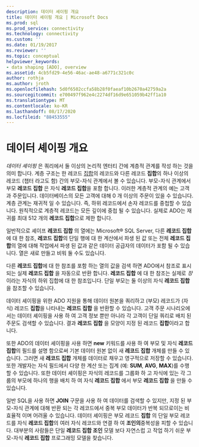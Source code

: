 ```yaml
---
description: 데이터 셰이핑 개요
title: 데이터 셰이핑 개요 | Microsoft Docs
ms.prod: sql
ms.prod_service: connectivity
ms.technology: connectivity
ms.custom: ''
ms.date: 01/19/2017
ms.reviewer: ''
ms.topic: conceptual
helpviewer_keywords:
- data shaping [ADO], overview
ms.assetid: 4cb5fd29-4e56-46ac-ae48-a6771c321c0c
author: rothja
ms.author: jroth
ms.openlocfilehash: 5d0f6502ccfa58b28f0faeaf10b2670a42759a2a
ms.sourcegitcommit: e700497f962e4c2274df16d9e651059b42ff1a10
ms.translationtype: MT
ms.contentlocale: ko-KR
ms.lasthandoff: 08/17/2020
ms.locfileid: "88453555"
---
```

# <a name="data-shaping-overview"></a>데이터 셰이핑 개요
*데이터 셰이핑* 은 쿼리에서 둘 이상의 논리적 엔터티 간에 계층적 관계를 작성 하는 것을 의미 합니다. 계층 구조는 한 레코드 [집합](../../../ado/reference/ado-api/recordset-object-ado.md)의 레코드와 다른 레코드 **집합**의 하나 이상의 레코드 (챕터 라고도 함) 간의 부모-자식 관계에서 볼 수 있습니다. 부모-자식 관계에서 부모 **레코드 집합** 은 자식 **레코드 집합**을 포함 합니다. 이러한 계층적 관계의 예는 고객과 주문입니다. 데이터베이스의 모든 고객에 대해 0 개 이상의 주문이 있을 수 있습니다. 계층 관계는 재귀적 일 수 있습니다. 즉, 하위 레코드에서 손자 레코드를 중첩할 수 있습니다. 원칙적으로 계층적 레코드는 모든 깊이에 중첩 될 수 있습니다. 실제로 ADO는 재귀를 최대 512 개의 **레코드 집합**으로 제한 합니다.  
  
 일반적으로 셰이프 **레코드 집합** 의 열에는 Microsoft® SQL Server, 다른 **레코드 집합**에 대 한 참조, **레코드 집합**의 단일 행에 대 한 계산에서 파생 된 값 또는 전체 **레코드 집합**의 열에 대해 작업에서 파생 된 값과 같은 데이터 공급자의 데이터가 포함 될 수 있습니다. 열은 새로 만들고 비워 둘 수도 있습니다.  
  
 다른 **레코드 집합**에 대 한 참조를 포함 하는 열의 값을 검색 하면 ADO에서 참조로 표시 되는 실제 **레코드 집합** 을 자동으로 반환 합니다. **레코드 집합** 에 대 한 참조는 실제로 *장*이라는 자식의 하위 집합에 대 한 참조입니다. 단일 부모는 둘 이상의 자식 **레코드 집합**을 참조할 수 있습니다.  
  
 데이터 셰이핑을 위한 ADO 지원을 통해 데이터 원본을 쿼리하고 (부모) 레코드가 (자식) 레코드 **집합**을 나타내는 **레코드 집합** 을 반환할 수 있습니다. 고객 주문 시나리오에서는 데이터 셰이핑을 사용 하 여 고객 정보 뿐만 아니라 각 고객이 단일 쿼리로 배치 된 주문도 검색할 수 있습니다. 결과 **레코드 집합** 을 모양이 지정 된 레코드 **집합**이라고 합니다.  
  
 또한 ADO의 데이터 셰이핑을 사용 하면 **new** 키워드를 사용 하 여 부모 및 자식 **레코드 집합**의 필드를 설명 함으로써 기본 데이터 원본 없이 새 **레코드 집합** 개체를 만들 수 있습니다. 그러면 새 **레코드 집합** 개체를 데이터로 채우고 영구적으로 저장할 수 있습니다. 또한 개발자는 자식 필드에서 다양 한 계산 또는 집계 (예: **SUM**, **AVG**, **MAX**)를 수행할 수 있습니다. 또한 데이터 셰이핑은 자식의 레코드를 그룹화 하 고 자식에 있는 각 그룹의 부모에 하나의 행을 배치 하 여 자식 **레코드 집합** 에서 부모 **레코드 집합** 을 만들 수 있습니다.  
  
 일반 SQL을 사용 하면 **JOIN** 구문을 사용 하 여 데이터를 검색할 수 있지만, 지정 된 부모-자식 관계에 대해 반환 되는 각 레코드에서 중복 부모 데이터가 반복 되므로이는 비효율적 이며 어려울 수 있습니다. 데이터 셰이핑은 부모 레코드 **집합** 의 단일 부모 레코드를 자식 **레코드 집합**의 여러 자식 레코드와 연결 하 여 **조인의**중복성을 피할 수 있습니다. 대부분의 사람들은 단일 **레코드 집합 조인** 모델 보다 자연스럽 고 작업 하기 쉬운 부모-자식 **레코드 집합** 프로그래밍 모델을 찾습니다.
